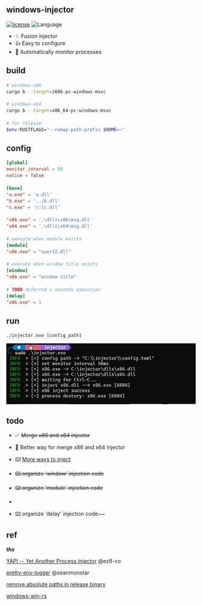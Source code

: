 ## windows-injector
[![license](https://img.shields.io/badge/license-MIT-yellow.svg?style=flat)](https://github.com/piz-ewing/injector/blob/main/LICENSE)
![Language](https://img.shields.io/badge/language-rust-brightgreen)

- ✨ Fusion injector
- 👍 Easy to configure
- 🚅 Automatically monitor processes

## build
```bash
# windows-x86
cargo b --target=i686-pc-windows-msvc

# windows-x64
cargo b --target=x86_64-pc-windows-msvc

# for release
$env:RUSTFLAGS="--remap-path-prefix $HOME=~"
```

## config
```toml
[global]
monitor_interval = 50
native = false

[base]
"a.exe" = 'a.dll'
"b.exe" = '../b.dll'
"c.exe" = 'c:\c.dll'

"x86.exe" = '.\dlls\x86\msg.dll'
"x64.exe" = '.\dlls\x64\msg.dll'

# execute when module exists
[module]
"x86.exe" = "user32.dll"

# execute when window title exists
[window]
"x86.exe" = "window title"

# TODO deferred x seconds execution
[delay]
"x86.exe" = 1

```
## run

```
./injector.exe [config_path]
```

![demo](./demo.png)

## todo
- ✅ ~~Merge x86 and x64 injector~~

- 📝 Better way for merge x86 and x64 injector

- ⌨️ [More ways to inject](https://github.com/HackerajOfficial/injectAllTheThings)

- ~~⌨️ organize 'window' injection code~~

- ~~⌨️ organize 'module' injection code~~
-
- ⌨️ organize 'delay' injection code~~

## ref

***thx***

[YAPI -- Yet Another Process Injector](https://github.com/ez8-co/yapi.git) @ez8-co

[pretty-env-logger](https://github.com/seanmonstar/pretty-env-logger.git) @seanmonstar

[remove absolute paths in release binary](https://users.rust-lang.org/t/how-to-remove-absolute-paths-in-release-binary/75969)

[windows-win-rs](https://github.com/DoumanAsh/windows-win-rs.git)
